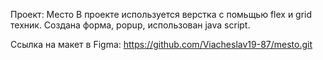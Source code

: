 Проект: Место
В проекте используется верстка с помьщью flex и grid техник.
Создана форма, popup, использован java script.

Ссылка на макет в Figma: https://github.com/Viacheslav19-87/mesto.git
